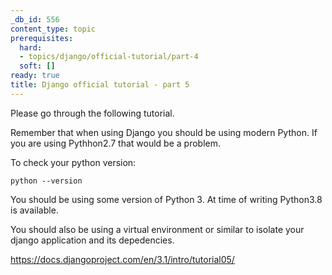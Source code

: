 ```yaml
---
_db_id: 556
content_type: topic
prerequisites:
  hard:
  - topics/django/official-tutorial/part-4
  soft: []
ready: true
title: Django official tutorial - part 5
---
```


Please go through the following tutorial.

Remember that when using Django you should be using modern Python. If you are using Pythhon2.7 that would be a problem.

To check your python version:

```
python --version
```

You should be using some version of Python 3. At time of writing Python3.8 is available.

You should also be using a virtual environment or similar to isolate your django application and its depedencies.

https://docs.djangoproject.com/en/3.1/intro/tutorial05/
